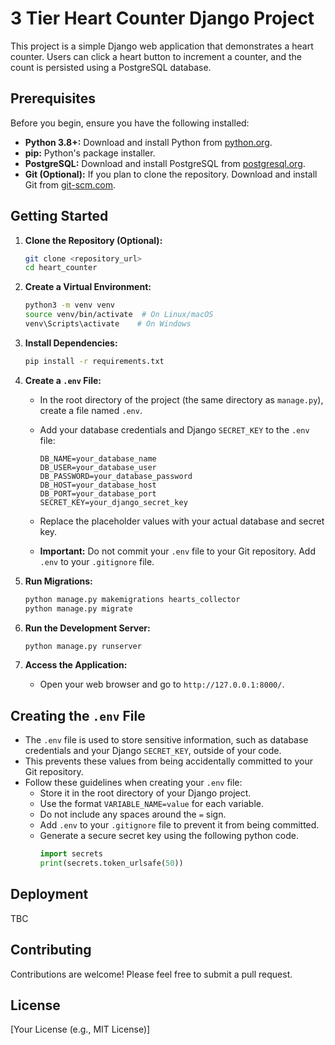 # 3 Tier Heart Counter Django Project

This project is a simple Django web application that demonstrates a heart counter. Users can click a heart button to increment a counter, and the count is persisted using a PostgreSQL database.

## Prerequisites

Before you begin, ensure you have the following installed:

* **Python 3.8+:** Download and install Python from [python.org](https://www.python.org/).
* **pip:** Python's package installer.
* **PostgreSQL:** Download and install PostgreSQL from [postgresql.org](https://www.postgresql.org/).
* **Git (Optional):** If you plan to clone the repository. Download and install Git from [git-scm.com](https://git-scm.com/).

## Getting Started

1.  **Clone the Repository (Optional):**

    ```bash
    git clone <repository_url>
    cd heart_counter
    ```

2.  **Create a Virtual Environment:**

    ```bash
    python3 -m venv venv
    source venv/bin/activate  # On Linux/macOS
    venv\Scripts\activate    # On Windows
    ```

3.  **Install Dependencies:**

    ```bash
    pip install -r requirements.txt
    ```

4.  **Create a `.env` File:**

    * In the root directory of the project (the same directory as `manage.py`), create a file named `.env`.
    * Add your database credentials and Django `SECRET_KEY` to the `.env` file:

        ```
        DB_NAME=your_database_name
        DB_USER=your_database_user
        DB_PASSWORD=your_database_password
        DB_HOST=your_database_host
        DB_PORT=your_database_port
        SECRET_KEY=your_django_secret_key
        ```

    * Replace the placeholder values with your actual database and secret key.
    * **Important:** Do not commit your `.env` file to your Git repository. Add `.env` to your `.gitignore` file.

5.  **Run Migrations:**

    ```bash
    python manage.py makemigrations hearts_collector
    python manage.py migrate
    ```

6.  **Run the Development Server:**

    ```bash
    python manage.py runserver
    ```

7.  **Access the Application:**

    * Open your web browser and go to `http://127.0.0.1:8000/`.

## Creating the `.env` File

* The `.env` file is used to store sensitive information, such as database credentials and your Django `SECRET_KEY`, outside of your code.
* This prevents these values from being accidentally committed to your Git repository.
* Follow these guidelines when creating your `.env` file:
    * Store it in the root directory of your Django project.
    * Use the format `VARIABLE_NAME=value` for each variable.
    * Do not include any spaces around the `=` sign.
    * Add `.env` to your `.gitignore` file to prevent it from being committed.
    * Generate a secure secret key using the following python code.
        ```python
        import secrets
        print(secrets.token_urlsafe(50))
        ```

## Deployment

TBC 

## Contributing

Contributions are welcome! Please feel free to submit a pull request.

## License

[Your License (e.g., MIT License)]
